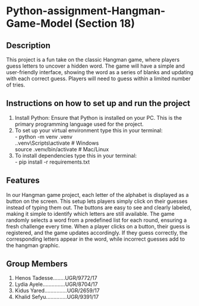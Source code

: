 # Python-assignment-Hangman-Game-Model (Section 18)

## Description
  This project is a fun take on the classic Hangman game, where players guess letters to uncover a hidden word. The game will have a simple and user-friendly            interface, showing the word as a series of blanks and updating with each correct guess. Players will need to guess within a limited number of tries.

## Instructions on how to set up and run the project
  1. Install Python: Ensure that Python is installed on your PC. This is the primary programming language used for the project.
  2. To set up your virtual environment type this in your terminal:<br>
    - python -m venv .venv <br>
        .\.venv\Scripts\activate  # Windows <br>
        source .venv/bin/activate # Mac/Linux <br>
  3. To install dependencies type this in your terminal: <br>
    - pip install -r requirements.txt
  


## Features
  In our Hangman game project, each letter of the alphabet is displayed as a button on the screen. This setup lets players simply click on their guesses instead of      typing them out. The buttons are easy to see and clearly labeled, making it simple to identify which letters are still available. The game randomly selects a word     from a predefined list for each round, ensuring a fresh challenge every time. When a player clicks on a button, their guess is registered, and the game updates        accordingly. If they guess correctly, the corresponding letters appear in the word, while incorrect guesses add to the hangman graphic. 

## Group Members
  1. Henos Tadesse........UGR/9772/17
  2. Lydia Ayele...............UGR/8704/17
  3. Kidus Yared...............UGR/2659/17
  4. Khalid Sefyu..............UGR/9391/17

